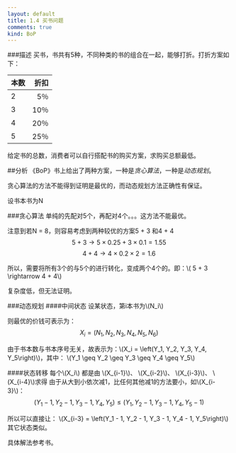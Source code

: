 ```yaml
---
layout: default
title: 1.4 买书问题
comments: true
kind: BoP
---
```


###描述
买书，书共有5种，不同种类的书的组合在一起，能够打折。打折方案如下：

| 本数 | 折扣 |
| ---- | ----:|
| 2 | 5％ |
| 3 | 10％ |
| 4 | 20％ |
| 5 | 25％ |

给定书的总数，消费者可以自行搭配书的购买方案，求购买总额最低。

##分析
《BoP》书上给出了两种方案，一种是*贪心算法*，一种是*动态规划*。

贪心算法的方法不能得到证明是最优的，而动态规划方法正确性有保证。

设书本书为N

###贪心算法
单纯的先配对5个，再配对4个。。。这方法不能最优。

注意到若N = 8，则容易考虑到两种较优的方案5 + 3 和4 + 4
$$5 + 3 \rightarrow  5 \times  0.25 + 3 \times  0.1 = 1.55$$
$$4 + 4 \rightarrow  4 \times  0.2 \times  2 = 1.6 $$

所以，需要将所有3个的与5个的进行转化，变成两个4个的。即：\\\( 5 + 3 \rightarrow  4 + 4\\\)

复杂度低，但无法证明。

###动态规划
####中间状态
设某状态，第i本书为\\\(N_i\\\)

则最优的价钱可表示为：$$X_i = \left(N_1, N_2, N_3, N_4, N_5, N_6\right)$$

由于书本数与书本序号无关，故表示为：\\\(X_i = \left(Y_1, Y_2, Y_3, Y_4, Y_5\right)\\\)，其中：
\\\(Y_1 \geq Y_2 \geq Y_3 \geq Y_4 \geq Y_5\\\)

####状态转移
每个\\\(X_i\\\) 都是由 \\\(X_{i-1}\\\)、 \\\(X_{i-2}\\\)、 \\\(X_{i-3}\\\)、 \\\(X_{i-4}\\\)求得
由于从大到小依次减1，比任何其他减1的方法要小，如\\\(X_{i-3}\\\)：
$$\left(Y_1 - 1, Y_2 - 1, Y_3 - 1, Y_4, Y_5\right) \leq \left(Y_1, Y_2 - 1, Y_3 - 1, Y_4, Y_5 - 1\right) $$

所以可以直接让：
\\\(X_{i-3} = \left(Y_1 - 1, Y_2 - 1, Y_3 - 1, Y_4 - 1, Y_5\right)\\\)
其它状态类似。

具体解法参考书。






